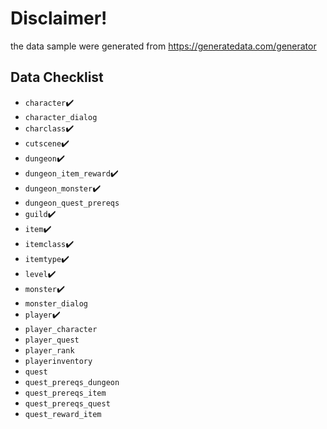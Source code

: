 # Disclaimer!
the data sample were generated from https://generatedata.com/generator

## Data Checklist
- `character`✔️
- `character_dialog`
- `charclass`✔️
- `cutscene`✔️
- `dungeon`✔️
- `dungeon_item_reward`✔️
- `dungeon_monster`✔️
- `dungeon_quest_prereqs`
- `guild`✔️
- `item`✔️
- `itemclass`✔️
- `itemtype`✔️
- `level`✔️
- `monster`✔️
- `monster_dialog`
- `player`✔️
- `player_character`
- `player_quest`
- `player_rank`
- `playerinventory`
- `quest`
- `quest_prereqs_dungeon`
- `quest_prereqs_item`
- `quest_prereqs_quest`
- `quest_reward_item`
